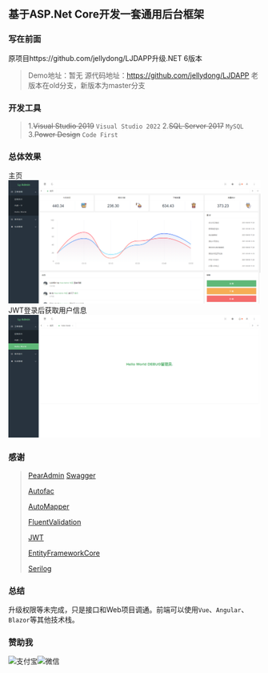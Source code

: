 ## 基于ASP.Net Core开发一套通用后台框架
 

### 写在前面
原项目https://github.com/jellydong/LJDAPP升级.NET 6版本
> Demo地址：暂无
> 源代码地址：https://github.com/jellydong/LJDAPP
> 老版本在old分支，新版本为master分支
 
### 开发工具
>1.~~Visual Studio 2019~~ `Visual Studio 2022`
>2.~~SQL Server 2017~~ `MySQL`
>3.~~Power Design~~ `Code First`
### 总体效果
主页
![主页](/img/1.1.png)
JWT登录后获取用户信息
![菜单管理](/img/1.2.png)

### 感谢
> [PearAdmin](https://pearadmin.com/)
> [Swagger](https://swagger.io/)
>
> [Autofac](https://github.com/autofac/Autofac)
>
> [AutoMapper](https://github.com/AutoMapper/AutoMapper)
>
> [FluentValidation](https://github.com/FluentValidation/FluentValidation)
>
> [JWT](https://jwt.io)
>
> [EntityFrameworkCore](https://github.com/dotnet/efcore)
>
> [Serilog](https://github.com/serilog/serilog)

### 总结
升级权限等未完成，只是接口和Web项目调通。前端可以使用`Vue`、`Angular`、`Blazor`等其他技术栈。

### 赞助我 
![支付宝](/img/o_zhifubao.png)![微信](/img/o_weixin.png)
